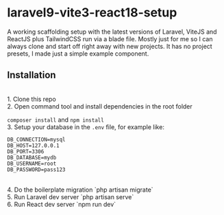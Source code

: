 # laravel9-vite3-react18-setup
A working scaffolding setup with the latest versions of Laravel, ViteJS and ReactJS plus TailwindCSS run via a blade file. Mostly just for me so I can always clone and start off right away with new projects. It has no project presets, I made just a simple example component.

## Installation
<br>
1. Clone this repo
<br>
2. Open command tool and install dependencies in the root folder

`composer install` and `npm install`
<br>
3. Setup your database in the `.env` file, for example like:

```
DB_CONNECTION=mysql
DB_HOST=127.0.0.1
DB_PORT=3306
DB_DATABASE=mydb
DB_USERNAME=root
DB_PASSWORD=pass123
```

<br>
4. Do the boilerplate migration 
`php artisan migrate`
<br>
5. Run Laravel dev server
`php artisan serve`
<br>
6. Run React dev server
`npm run dev`
